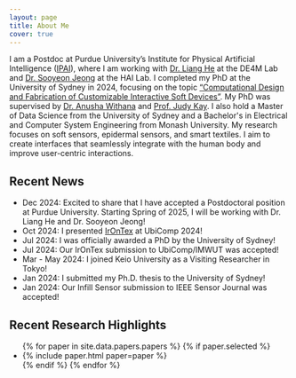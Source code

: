 ```yaml
---
layout: page
title: About Me
cover: true
---
```


I am a Postdoc at Purdue University’s Institute for Physical Artificial Intelligence ([IPAI](https://www.purdue.edu/computes/institute-for-physical-artificial-intelligence/)), where I am working with [Dr. Liang He](https://www.lianghe.me/) at the DE4M Lab and [Dr. Sooyeon Jeong](https://www.sooyeonjeong.com/) at the HAI Lab. I completed my PhD at the University of Sydney in 2024, focusing on the topic [“Computational Design and Fabrication of Customizable Interactive Soft Devices”](https://ses.library.usyd.edu.au/handle/2123/32814). My PhD was supervised by [Dr. Anusha Withana](https://scholar.google.com/citations?user=y17ckyIAAAAJ&hl=en&oi=ao) and [Prof. Judy Kay](https://scholar.google.com/citations?user=4lr4HzgAAAAJ&hl=en&oi=ao). I also hold a Master of Data Science from the University of Sydney and a Bachelor's in Electrical and Computer System Engineering from Monash University. My research focuses on soft sensors, epidermal sensors, and smart textiles. I aim to create interfaces that seamlessly integrate with the human body and improve user-centric interactions.

## Recent News
* Dec 2024: Excited to share that I have accepted a Postdoctoral position at Purdue University. Starting Spring of 2025, I will be working with Dr. Liang He and Dr. Sooyeon Jeong!
* Oct 2024: I presented [IrOnTex](https://programs.sigchi.org/ubicomp-iswc/2024/program/content/174664) at UbiComp 2024!
* Jul 2024: I was officially awarded a PhD by the University of Sydney!
* Jul 2024: Our IrOnTex submission to UbiComp/IMWUT was accepted!
* Mar - May 2024: I joined Keio University as a Visiting Researcher in Tokyo!
* Jan 2024: I submitted my Ph.D. thesis to the University of Sydney!
* Jan 2024: Our Infill Sensor submission to IEEE Sensor Journal was accepted!

## Recent Research Highlights

<ul>
{% for paper in site.data.papers.papers %}
  {% if paper.selected %}
  <li>
  {% include paper.html paper=paper %}
  </li>
  {% endif %}
{% endfor %}
</ul>

